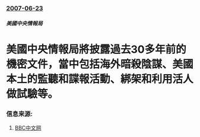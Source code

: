 ### [2007-06-23](/news/2007/06/23/index.md)

##### 美國中央情報局
# 美國中央情報局將披露過去30多年前的機密文件，當中包括海外暗殺陰謀、美國本土的監聽和諜報活動、綁架和利用活人做試驗等。




### 信息来源:

1. [BBC中文网](http://news.bbc.co.uk/chinese/trad/hi/newsid_6230000/newsid_6232400/6232450.stm)
